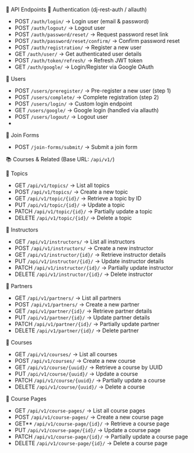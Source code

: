 📌 API Endpoints
🔑 Authentication (dj-rest-auth / allauth)
- POST `/auth/login/` → Login user (email & password)  
- POST `/auth/logout/` → Logout user  
- POST `/auth/password/reset/` → Request password reset link  
- POST `/auth/password/reset/confirm/` → Confirm password reset  
- POST `/auth/registration/` → Register a new user  
- GET  `/auth/user/` → Get authenticated user details  
- POST `/auth/token/refresh/` → Refresh JWT token  
- GET  `/auth/google/` → Login/Register via Google OAuth  

👤 Users
- POST `/users/preregister/` → Pre-register a new user (step 1)  
- POST `/users/complete/` → Complete registration (step 2)  
- POST `/users/login/` → Custom login endpoint  
- GET  `/users/google/` → Google login (handled via allauth)  
- POST `/users/logout/` → Logout user
- 
 📝 Join Forms
- POST `/join-forms/submit/` → Submit a join form  

 📚 Courses & Related (Base URL: `/api/v1/`)

🔹 Topics
- GET  `/api/v1/topics/` → List all topics  
- POST `/api/v1/topics/` → Create a new topic  
- GET  `/api/v1/topic/{id}/` → Retrieve a topic by ID  
- PUT  `/api/v1/topic/{id}/` → Update a topic  
- PATCH `/api/v1/topic/{id}/` → Partially update a topic  
- DELETE `/api/v1/topic/{id}/` → Delete a topic  

🔹 Instructors
- GET  `/api/v1/instructors/` → List all instructors  
- POST `/api/v1/instructors/` → Create a new instructor  
- GET  `/api/v1/instructor/{id}/` → Retrieve instructor details  
- PUT  `/api/v1/instructor/{id}/` → Update instructor details  
- PATCH `/api/v1/instructor/{id}/` → Partially update instructor  
- DELETE `/api/v1/instructor/{id}/` → Delete instructor  

🔹 Partners
- GET  `/api/v1/partners/` → List all partners  
- POST `/api/v1/partners/` → Create a new partner  
- GET  `/api/v1/partner/{id}/` → Retrieve partner details  
- PUT  `/api/v1/partner/{id}/` → Update partner details  
- PATCH `/api/v1/partner/{id}/` → Partially update partner  
- DELETE `/api/v1/partner/{id}/` → Delete partner  

🔹 Courses
- GET  `/api/v1/courses/` → List all courses  
- POST `/api/v1/courses/` → Create a new course  
- GET  `/api/v1/course/{uuid}/` → Retrieve a course by UUID  
- PUT  `/api/v1/course/{uuid}/` → Update a course  
- PATCH `/api/v1/course/{uuid}/` → Partially update a course  
- DELETE `/api/v1/course/{uuid}/` → Delete a course  

🔹 Course Pages
- GET  `/api/v1/course-pages/` → List all course pages  
- POST `/api/v1/course-pages/` → Create a new course page  
- GET**  `/api/v1/course-page/{id}/` → Retrieve a course page  
- PUT  `/api/v1/course-page/{id}/` → Update a course page  
- PATCH `/api/v1/course-page/{id}/` → Partially update a course page  
- DELETE `/api/v1/course-page/{id}/` → Delete a course page  
